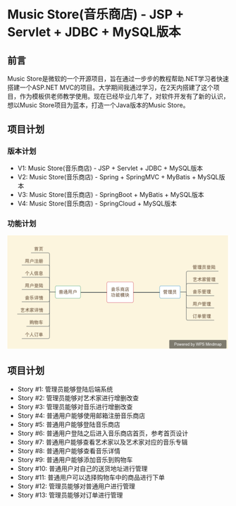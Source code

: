 # Music Store(音乐商店) - JSP + Servlet + JDBC + MySQL版本

## 前言
Music Store是微软的一个开源项目，旨在通过一步步的教程帮助.NET学习者快速搭建一个ASP.NET MVC的项目。大学期间我通过学习，在2天内搭建了这个项目，作为模板供老师教学使用。现在已经毕业几年了，对软件开发有了新的认识，想以Music Store项目为蓝本，打造一个Java版本的Music Store。

## 项目计划
### 版本计划
* V1: Music Store(音乐商店) - JSP + Servlet + JDBC + MySQL版本
* V2: Music Store(音乐商店) - Spring + SpringMVC + MyBatis + MySQL版本
* V3: Music Store(音乐商店) - SpringBoot + MyBatis + MySQL版本
* V4: Music Store(音乐商店) - SpringCloud + MySQL版本

### 功能计划
![](requirement/musicstore-jsp-2019-06-13.png)

## 项目计划
* Story #1: 管理员能够登陆后端系统
* Story #2: 管理员能够对艺术家进行增删改查
* Story #3: 管理员能够对音乐进行增删改查
* Story #4: 普通用户能够使用邮箱注册音乐商店
* Story #5: 普通用户能够登陆音乐商店
* Story #6: 普通用户登陆之后进入音乐商店首页，参考首页设计
* Story #7: 普通用户能够查看艺术家以及艺术家对应的音乐专辑
* Story #8: 普通用户能够查看音乐详情
* Story #9: 普通用户能够添加音乐到购物车
* Story #10: 普通用户对自己的送货地址进行管理
* Story #11: 普通用户可以选择购物车中的商品进行下单
* Story #12: 管理员能够对普通用户进行管理
* Story #13: 管理员能够对订单进行管理